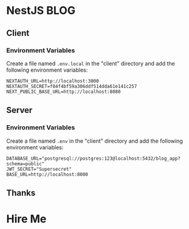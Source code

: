# NestJS BLOG

## Client

### Environment Variables

Create a file named `.env.local` in the "client" directory and add the following environment variables:

```env
NEXTAUTH_URL=http://localhost:3000
NEXTAUTH_SECRET=f84f4bf59a306ddf514dda61e141c257
NEXT_PUBLIC_BASE_URL=http://localhost:8080
```

## Server

### Environment Variables

Create a file named `.env` in the "client" directory and add the following environment variables:

```env
DATABASE_URL="postgresql://postgres:123@localhost:5432/blog_app?schema=public"
JWT_SECRET="Supersecret"
BASE_URL=http://localhost:8000
```

## Thanks

# Hire Me
